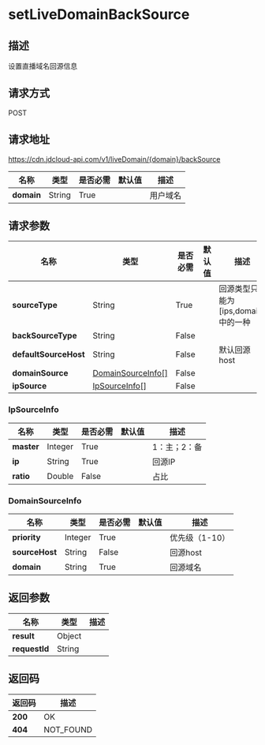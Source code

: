 # setLiveDomainBackSource


## 描述
设置直播域名回源信息

## 请求方式
POST

## 请求地址
https://cdn.jdcloud-api.com/v1/liveDomain/{domain}/backSource

|名称|类型|是否必需|默认值|描述|
|---|---|---|---|---|
|**domain**|String|True| |用户域名|

## 请求参数
|名称|类型|是否必需|默认值|描述|
|---|---|---|---|---|
|**sourceType**|String|True| |回源类型只能为[ips,domain]中的一种|
|**backSourceType**|String|False| | |
|**defaultSourceHost**|String|False| |默认回源host|
|**domainSource**|[DomainSourceInfo[]](#domainsourceinfo)|False| | |
|**ipSource**|[IpSourceInfo[]](#ipsourceinfo)|False| | |

### <div id="IpSourceInfo">IpSourceInfo</div>
|名称|类型|是否必需|默认值|描述|
|---|---|---|---|---|
|**master**|Integer|True| |1：主；2：备|
|**ip**|String|True| |回源IP|
|**ratio**|Double|False| |占比|
### <div id="DomainSourceInfo">DomainSourceInfo</div>
|名称|类型|是否必需|默认值|描述|
|---|---|---|---|---|
|**priority**|Integer|True| |优先级（1-10）|
|**sourceHost**|String|False| |回源host|
|**domain**|String|True| |回源域名|

## 返回参数
|名称|类型|描述|
|---|---|---|
|**result**|Object| |
|**requestId**|String| |


## 返回码
|返回码|描述|
|---|---|
|**200**|OK|
|**404**|NOT_FOUND|
